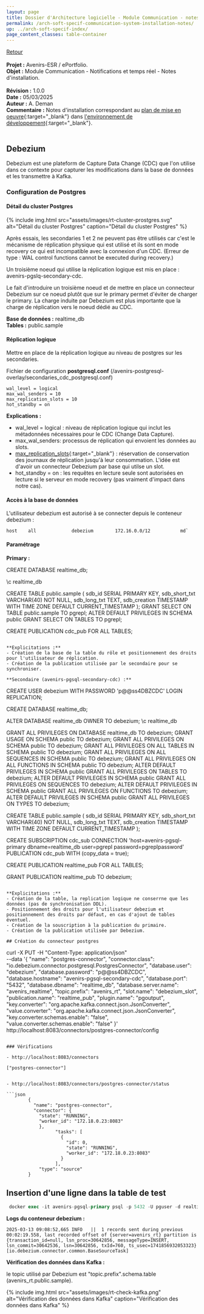 ```yaml
---
layout: page
title: Dossier d'Architecture logicielle - Module Communication - notes d'installation
permalink: /arch-soft-specif-communication-system-installation-notes/
up: ../arch-soft-specif-index/
page_content_classes: table-container
---
```

[Retour](arch-soft-specif-communication.markdown)<br/>
<br/>
**Projet :** Avenirs-ESR / ePortfolio. <br/>
**Objet :** Module Communication - Notifications et temps réel - Notes d'installation.<br/>
<br/>
**Révision :** 1.0.0<br/>
**Date :** 05/03/2025<br/>
**Auteur :** A. Deman<br/>
**Commentaire :** Notes d'installation correspondant au [plan de mise en oeuvre](../arch-soft-specif-communication-system-integration-plan/){:target="_blank"} dans [l'environnement de développement](../srv-dev/){:target="_blank"}.<br/>
<br/>

## Debezium
Debezium est une plateform de Capture Data Change (CDC) que l'on utilise dans ce contexte pour capturer les modifications dans la base de données et les transmettre à Kafka.

### Configuration de Postgres

#### Détail du cluster Postgres


{% include img.html
        src="assets/images/rt-cluster-prostgres.svg"
        alt="Détail du cluster Postgres"
        caption="Détail du cluster Postgres"
%}
<br/>

Après essais, les secondaries 1 et 2 ne peuvent pas être utilisés car c'est le mécanisme de réplication physique qui est utilisé et ils sont en mode recovery ce qui est incompatible avec la connexion d'un CDC. (Erreur de type : WAL control functions cannot be executed during recovery.)

Un troisième noeud qui utilise la réplication logique est mis en place : avenirs-pgslq-secondary-cdc.

Le fait d'introduire un troisième noeud et de mettre en place un connecteur Debezium sur ce noeud plutôt que sur le primary permet d'éviter de charger le primary. La charge induite par Debezium est plus importante que la charge de réplication vers le noeud dédié au CDC.

**Base de données :** realtime_db<br/>
**Tables :** public.sample

#### Réplication logique
Mettre en place de la réplication logique au niveau de postgres sur les secondaries.

Fichier de configuration **postgresql.conf** (/avenirs-postgresql-overlay/secondaries_cdc_postgresql.conf)

```
wal_level = logical            
max_wal_senders = 10           
max_replication_slots = 10    
hot_standby = on 
```

**Explications :**

- wal_level = logical : niveau de réplication logique qui inclut les métadonnées nécessaires pour le CDC (Change Data Capture).
- max_wal_senders: processus de réplication qui envoient les données au slots. 
- [max_replication_slots](https://www.postgresql.org/docs/current/warm-standby.html#STREAMING-REPLICATION-SLOTS){:target="_blank"} : réservation de conservation des journaux de réplication jusqu'à leur consommation. L'idée est d'avoir un connecteur Debezium par base qui utilse un slot. 
- hot_standby = on : les requêtes en lecture seule sont autorisées en lecture si le serveur en mode recovery (pas vraiment d'impact dans notre cas). 

#### Accès à la base de données

L'utilisateur debezium est autorisé à se connecter depuis le conteneur debezium :

```
host    all             debezium        172.16.0.0/12           md`
```

#### Paramétrage

**Primary :**

CREATE DATABASE realtime_db;

\c realtime_db

CREATE TABLE public.sample (
    sdb_id SERIAL PRIMARY KEY,
    sdb_short_txt VARCHAR(40) NOT NULL,
    sdb_long_txt TEXT,
    sdb_creation TIMESTAMP WITH TIME ZONE DEFAULT CURRENT_TIMESTAMP
);
GRANT SELECT ON TABLE public.sample TO pgrepl;
ALTER DEFAULT PRIVILEGES IN SCHEMA public GRANT SELECT ON TABLES TO pgrepl;

CREATE PUBLICATION cdc_pub FOR ALL TABLES;
```

**Explicitations :**
- Création de la base de la table du rôle et positionnement des droits pour l'utilisateur de réplication.
- Création de la publication utilisée par le secondaire pour se synchroniser.

**Secondaire (avenirs-pgsql-secondary-cdc) :**

```

CREATE USER debezium WITH PASSWORD 'p@@ss4DBZCDC' LOGIN REPLICATION;

CREATE DATABASE realtime_db;

ALTER DATABASE realtime_db OWNER TO debezium;
\c realtime_db

GRANT ALL PRIVILEGES ON DATABASE realtime_db TO debezium;
GRANT USAGE ON SCHEMA public TO debezium;
GRANT ALL PRIVILEGES ON SCHEMA public TO debezium;
GRANT ALL PRIVILEGES ON ALL TABLES IN SCHEMA public TO debezium;
GRANT ALL PRIVILEGES ON ALL SEQUENCES IN SCHEMA public TO debezium;
GRANT ALL PRIVILEGES ON ALL FUNCTIONS IN SCHEMA public TO debezium;
ALTER DEFAULT PRIVILEGES IN SCHEMA public GRANT ALL PRIVILEGES ON TABLES TO debezium;
ALTER DEFAULT PRIVILEGES IN SCHEMA public GRANT ALL PRIVILEGES ON SEQUENCES TO debezium;
ALTER DEFAULT PRIVILEGES IN SCHEMA public GRANT ALL PRIVILEGES ON FUNCTIONS TO debezium;
ALTER DEFAULT PRIVILEGES IN SCHEMA public GRANT ALL PRIVILEGES ON TYPES TO debezium;


CREATE TABLE public.sample (
    sdb_id SERIAL PRIMARY KEY,
    sdb_short_txt VARCHAR(40) NOT NULL,
    sdb_long_txt TEXT,
    sdb_creation TIMESTAMP WITH TIME ZONE DEFAULT CURRENT_TIMESTAMP
);

CREATE SUBSCRIPTION cdc_sub
CONNECTION 'host=avenirs-pgsql-primary dbname=realtime_db user=pgrepl password=pgreplpassword'
PUBLICATION cdc_pub
WITH (copy_data = true);

CREATE PUBLICATION realtime_pub FOR ALL TABLES;

GRANT PUBLICATION realtime_pub TO debezium;

```

**Explicitations :**
- Création de la table, la replication logique ne conserrne que les données (pas de synchronisation DDL).
- Positionnement des droits pour l'utilisateur debezium et positionnement des droits par défaut, en cas d'ajout de tables éventuel.
- Création de la souscription à la publication du primaire.
- Création de la publication utilisée par Debezium.

## Création du connecteur postgres

```
curl -X PUT -H "Content-Type: application/json" \
  --data '{
    "name": "postgres-connector",
    "connector.class": "io.debezium.connector.postgresql.PostgresConnector",
    "database.user": "debezium",
    "database.password": "p@@ss4DBZCDC",
    "database.hostname": "avenirs-pgsql-secondary-cdc",
    "database.port": "5432",
    "database.dbname": "realtime_db",
    "database.server.name": "avenirs_realtime",
    "topic.prefix": "avenirs_rt",
    "slot.name": "debezium_slot",
    "publication.name": "realtime_pub",
    "plugin.name": "pgoutput",
    "key.converter": "org.apache.kafka.connect.json.JsonConverter",
    "value.converter": "org.apache.kafka.connect.json.JsonConverter",
    "key.converter.schemas.enable": "false",
    "value.converter.schemas.enable": "false"
  }' \
  http://localhost:8083/connectors/postgres-connector/config
```

### Vérifications

- http://localhost:8083/connectors
```
    ["postgres-connector"]
``` 

- http://localhost:8083/connectors/postgres-connector/status

```json
        {
          "name": "postgres-connector",
          "connector": {
            "state": "RUNNING",
            "worker_id": "172.18.0.23:8083"
            },
                  "tasks": [
                    {
                      "id": 0,
                      "state": "RUNNING",
                      "worker_id": "172.18.0.23:8083"
                    }
                  ],
            "type": "source"
        }
```

## Insertion d'une ligne dans la table de test

``` sql
 docker exec -it avenirs-pgsql-primary psql -p 5432 -U pguser -d realtime_db -c "INSERT INTO public.sample (sdb_short_txt, sdb_long_txt) VALUES ('Test entry', 'This is a test entry for Debezium CDC testing');"
```

**Logs du conteneur debezium :**
```
2025-03-13 09:08:52,665 INFO   ||  1 records sent during previous 00:02:19.558, last recorded offset of {server=avenirs_rt} partition is {transaction_id=null, lsn_proc=30642856, messageType=INSERT, lsn_commit=30642536, lsn=30642856, txId=760, ts_usec=1741856932053323}   [io.debezium.connector.common.BaseSourceTask]
```

**Vérification des données dans Kafka :**

le topic utilisé par Debezium est "topic.prefix".schema.table (avenirs_rt.public.sample).

{% include img.html
        src="assets/images/rt-check-kafka.png"
        alt="Vérification des données dans Kafka"
        caption="Vérification des données dans Kafka"
%}